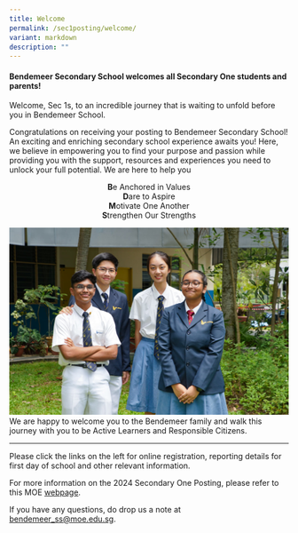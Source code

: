 ```yaml
---
title: Welcome
permalink: /sec1posting/welcome/
variant: markdown
description: ""
---
```

#### **Bendemeer Secondary School welcomes all Secondary One students and parents!**

Welcome, Sec 1s, to an incredible journey that is waiting to unfold before you in Bendemeer School.


Congratulations on receiving your posting to Bendemeer Secondary School! An exciting and enriching secondary school experience awaits you! Here, we believe in empowering you to find your purpose and passion while providing you with the support, resources and experiences you need to unlock your full potential.  We are here to help you 
<center><b>B</b>e Anchored in Values
	<br>
	<b>D</b>are to Aspire<br>
	<b>M</b>otivate One Another<br>
	<b>S</b>trengthen Our Strengths</center>

![](/images/Usefullinks/sec1post_welcome_01.jpg)
We are happy to welcome you to the Bendemeer family and walk this journey with you to be Active Learners and Responsible Citizens.

---

Please click the links on the left for online registration, reporting details for first day of school and other relevant information.

For more information on the 2024 Secondary One Posting, please refer to this MOE <a target="_blank" href="https://www.moe.gov.sg/secondary/s1-posting/results">webpage</a>.

If you have any questions, do drop us a note at bendemeer_ss@moe.edu.sg.